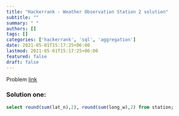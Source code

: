 ```yaml
---
title: "Hackerrank - Weather Observation Station 2 solution"
subtitle: ""
summary: " "
authors: []
tags: []
categories: ['hackerrank', 'sql', 'aggregation']
date: 2021-05-01T15:17:25+06:00
lastmod: 2021-05-01T15:17:25+06:00
featured: false
draft: false
---
```

Problem [link](https://www.hackerrank.com/challenges/weather-observation-station-2)

### Solution one:

```sql
select round(sum(lat_n),2), round(sum(long_w),2) from station;
```
